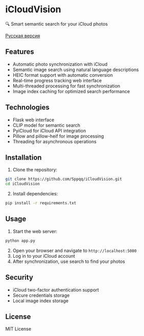 # iCloudVision

🔍 Smart semantic search for your iCloud photos

[Русская версия](README.ru.md)

## Features
- Automatic photo synchronization with iCloud
- Semantic image search using natural language descriptions
- HEIC format support with automatic conversion
- Real-time progress tracking web interface
- Multi-threaded processing for fast synchronization
- Image index caching for optimized search performance

## Technologies
- Flask web interface
- CLIP model for semantic search
- PyiCloud for iCloud API integration
- Pillow and pillow-heif for image processing
- Threading for asynchronous operations

## Installation
1. Clone the repository:
```bash
git clone https://github.com/Sppqq/iCloudVision.git
cd iCloudVision
```

2. Install dependencies:
```bash
pip install -r requirements.txt
```

## Usage
1. Start the web server:
```bash
python app.py
```

2. Open your browser and navigate to `http://localhost:5000`
3. Log in to your iCloud account
4. After synchronization, use search to find your photos

## Security
- iCloud two-factor authentication support
- Secure credentials storage
- Local image index storage

## License
MIT License 